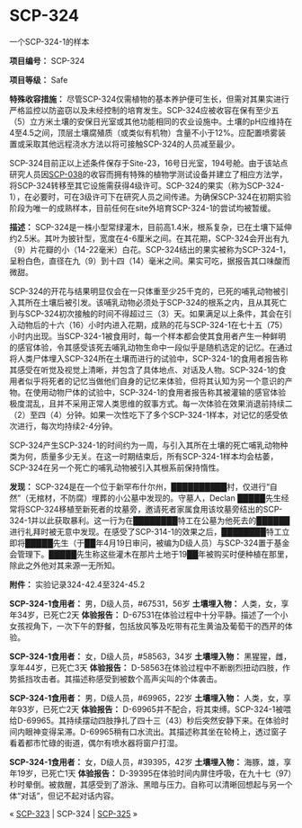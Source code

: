 # SCP-324
                        




一个SCP-324-1的样本



**项目编号：** SCP-324

**项目等级：** Safe

**特殊收容措施：** 尽管SCP-324仅需植物的基本养护便可生长，但需对其果实进行严格监控以防盗窃以及未经控制的培育发生。SCP-324应被收容在保有至少五（5）立方米土壤的安保日光室或其他功能相同的农业设施中。土壤的pH应维持在4至4.5之间，顶层土壤腐殖质（或类似有机物）含量不小于12%。应配置喷雾装置或采取其他远程浇水方法以将可接触SCP-324的人员减至最少。

SCP-324目前正以上述条件保存于Site-23，16号日光室，194号舱。由于该站点研究人员因[SCP-038](/scp-038)的收容而拥有特殊的植物学测试设备并建立了相应方法学，将SCP-324转移至其它设施需获得4级许可。SCP-324的果实（称为SCP-324-1），在必要时，可在3级许可下在研究人员之间传递。为确保SCP-324在初期实验阶段为唯一的成熟样本，目前任何在site外培育SCP-324-1的尝试均被暂缓。

**描述：** SCP-324是一株小型常绿灌木，目前高1.4米，根系复杂，已在土壤下延伸约2.5米。其叶为披针型，宽度在4-6厘米之间。在其花期，SCP-324会开出有九（9）片花瓣的小（14-22毫米）白花。SCP-324结出的果实被称为SCP-324-1，呈粉白色，直径在九（9）到十四（14）毫米之间。果实可吃，据报告其口味酸而微甜。

SCP-324的开花与结果明显仅会在一只体重至少25千克的，已死的哺乳动物被引入其所在土壤后被引发。该哺乳动物必须处于SCP-324的根系之内，且从其死亡到与SCP-324初次接触的时间不得超过三（3）天。如果满足以上条件，其会在引入动物后的十六（16）小时内进入花期，成熟的花与SCP-324-1在七十五（75）小时内出现。当SCP-324-1被食用时，每一个样本都会使其食用者产生一种鲜明的感官体验，令其感受该死去哺乳动物生命中一段似乎是随机选定的记忆。在通过将人类尸体埋入SCP-324所在土壤而进行的试验中，SCP-324-1的食用者报告称其感受在听觉及视觉上清晰，并包含了具体地点、对话及人物。SCP-324-1的食用者似乎将死者的记忆当做他们自身的记忆来体验，但将其认知为另一个意识的产物。在使用动物尸体的试验中，SCP-324-1的食用者报告称其被灌输的感官体验极度混乱，且并不采用正常人类思维的叙事方式。每一次体验在效果消退前持续二（2）至四（4）分钟。如果一次性吃下了多个SCP-324-1样本，对记忆的感受依次进行，每次均持续2-4分钟。

SCP-324产生SCP-324-1的时间约为一周，与引入其所在土壤的死亡哺乳动物种类为何，质量多少无关。在这一时期结束后，所有SCP-324-1样本均会枯萎，SCP-324在另一个死亡的哺乳动物被引入其根系前保持惰性。

**发现：** SCP-324是在一个位于新罕布什尔州，██████████村，仅进行“自然”（无棺材，不防腐）埋葬的小公墓中发现的。守墓人，Declan █████先生经常将SCP-324移植至新死者的坟墓旁，邀请死者家属食用该坟墓旁结出的SCP-324-1并以此获取暴利。这一行为在████████特工在公墓为他死去的██████进行礼拜时被无意中发现。在感受了SCP-314-1的效果之后，████████特工立即将█████先生（于██年4月19日审问，被编为D级人员）与SCP-324置于基金会管理下。█████先生称这些灌木在那片土地于19██年被购买时便种植在那里，除此之外他对其来源一无所知。

**附件：** 实验记录324-42.4至324-45.2

**SCP-324-1食用者：** 男，D级人员，#67531，56岁
**土壤埋入物：** 人类，女，享年34岁，已死亡2天
**体验报告：** D-67531在体验过程中十分平静。描述了一个小女孩视角下，一次下午的野餐，包括放风筝及吃带有花生黄油及葡萄干的西芹的体验。

**SCP-324-1食用者：** 女，D级人员，#58563，34岁
**土壤埋入物：** 黑猩猩，雌，享年44岁，已死亡3天
**体验报告：** D-58563在体验过程中不断剧烈扭动四肢，作势抵挡攻击者。其描述称感受到被数个高声尖叫的个体袭击。

**SCP-324-1食用者：** 男，D级人员，#69965，22岁
**土壤埋入物：** 人类，女，享年93岁，已死亡2天
**体验报告：** D-69965并不配合，将其束缚。SCP-324-1被喂给D-69965。其持续摆动四肢挣扎了四十三（43）秒后突然安静下来。在体验时间内眼神变得呆滞。D-69965稍有口水流出。其描述称其坐在轮椅上，透过窗子看着都市忙碌的街道，偶尔有喷水器将窗户打湿。

**SCP-324-1食用者：** 女，D级人员，#39395，42岁
**土壤埋入物：** 海豚，雄，享年19岁，已死亡1天
**体验报告：** D-39395在体验时间内屏住呼吸，在九十七（97）秒时晕倒。被救醒，其感受到了游泳、黑暗与压力。自称可以清晰回想起与另一个体“对话”，但记不起对话内容。



« [SCP-323](/scp-323) | SCP-324 | [SCP-325](/scp-325) »





                    